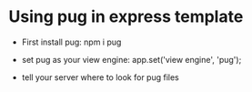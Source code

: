 # Using pug in express template

- First install pug: npm i pug

- set pug as your view engine: app.set('view engine', 'pug');

- tell your server where to look for pug files
